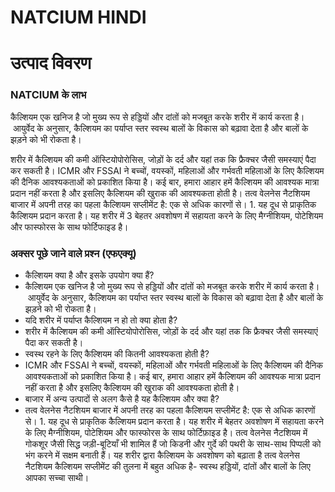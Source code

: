 # NATCIUM HINDI

# उत्पाद विवरण

### NATCIUM के लाभ

कैल्शियम एक खनिज है जो मुख्य रूप से हड्डियों और दांतों को मजबूत करके शरीर में कार्य करता है। आयुर्वेद के अनुसार, कैल्शियम का पर्याप्त स्तर स्वस्थ बालों के विकास को बढ़ावा देता है और बालों के झड़ने को भी रोकता है।

शरीर में कैल्शियम की कमी ऑस्टियोपोरोसिस, जोड़ों के दर्द और यहां तक ​​कि फ्रैक्चर जैसी समस्याएं पैदा कर सकती है। ICMR और FSSAI ने बच्चों, वयस्कों, महिलाओं और गर्भवती महिलाओं के लिए कैल्शियम की दैनिक आवश्यकताओं को प्रकाशित किया है। कई बार, हमारा आहार हमें कैल्शियम की आवश्यक मात्रा प्रदान नहीं करता है और इसलिए कैल्शियम की खुराक की आवश्यकता होती है। तत्व वेलनेस नैटशियम बाजार में अपनी तरह का पहला कैल्शियम सप्लीमेंट है: एक से अधिक कारणों से। 1. यह दूध से प्राकृतिक कैल्शियम प्रदान करता है। यह शरीर में 3 बेहतर अवशोषण में सहायता करने के लिए मैग्नीशियम, पोटेशियम और फास्फोरस के साथ फोर्टिफाइड है।

### अक्सर पूछे जाने वाले प्रश्न (एफएक्यू)

- कैल्शियम क्या है और इसके उपयोग क्या हैं?
- कैल्शियम एक खनिज है जो मुख्य रूप से हड्डियों और दांतों को मजबूत करके शरीर में कार्य करता है। आयुर्वेद के अनुसार, कैल्शियम का पर्याप्त स्तर स्वस्थ बालों के विकास को बढ़ावा देता है और बालों के झड़ने को भी रोकता है।
- यदि शरीर में पर्याप्त कैल्शियम न हो तो क्या होता है?
- शरीर में कैल्शियम की कमी ऑस्टियोपोरोसिस, जोड़ों के दर्द और यहां तक ​​कि फ्रैक्चर जैसी समस्याएं पैदा कर सकती है।
- स्वस्थ रहने के लिए कैल्शियम की कितनी आवश्यकता होती है?
- ICMR और FSSAI ने बच्चों, वयस्कों, महिलाओं और गर्भवती महिलाओं के लिए कैल्शियम की दैनिक आवश्यकताओं को प्रकाशित किया है। कई बार, हमारा आहार हमें कैल्शियम की आवश्यक मात्रा प्रदान नहीं करता है और इसलिए कैल्शियम की खुराक की आवश्यकता होती है।
- बाजार में अन्य उत्पादों से अलग कैसे है यह कैल्शियम और क्या है?
- तत्व वेलनेस नैटशियम बाजार में अपनी तरह का पहला कैल्शियम सप्लीमेंट है: एक से अधिक कारणों से। 1. यह दूध से प्राकृतिक कैल्शियम प्रदान करता है। यह शरीर में बेहतर अवशोषण में सहायता करने के लिए मैग्नीशियम, पोटेशियम और फास्फोरस के साथ फोर्टिफ़ाइड है। तत्व वेलनेस नैटशियम में गोकशूर जैसी सिद्ध जड़ी-बूटियाँ भी शामिल हैं जो किडनी और गुर्दे की पथरी के साथ-साथ पिप्पली को भंग करने में सक्षम बनाती हैं। यह शरीर द्वारा कैल्शियम के अवशोषण को बढ़ाता है तत्व वेलनेस नैटशियम कैल्शियम सप्लीमेंट की तुलना में बहुत अधिक है- स्वस्थ हड्डियों, दांतों और बालों के लिए आपका सच्चा साथी।